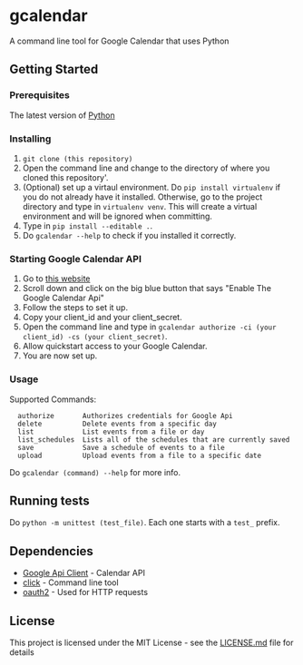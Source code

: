 # gcalendar

A command line tool for Google Calendar that uses Python

## Getting Started

### Prerequisites

The latest version of [Python](https://www.python.org/downloads/)

### Installing

1. `git clone (this repository)`
2. Open the command line and change to the directory of where you cloned this repository'.
3. (Optional) set up a virtaul environment. Do `pip install virtualenv` if you do not already have it installed. Otherwise, go to the project directory and type in `virtualenv venv`. This will create a virtual environment and will be ignored when committing.
4. Type in `pip install --editable .`.
5. Do `gcalendar --help` to check if you installed it correctly.

### Starting Google Calendar API

1. Go to [this website](https://developers.google.com/calendar/quickstart/python)
2. Scroll down and click on the big blue button that says "Enable The Google Calendar Api"
3. Follow the steps to set it up.
4. Copy your client_id and your client_secret.
5. Open the command line and type in `gcalendar authorize -ci (your client_id) -cs (your client_secret)`.
6. Allow quickstart access to your Google Calendar.
7. You are now set up.

### Usage

Supported Commands:
```
  authorize       Authorizes credentials for Google Api
  delete          Delete events from a specific day
  list            List events from a file or day
  list_schedules  Lists all of the schedules that are currently saved
  save            Save a schedule of events to a file
  upload          Upload events from a file to a specific date
```

Do `gcalendar (command) --help` for more info.

## Running tests

Do `python -m unittest (test_file)`. Each one starts with a `test_` prefix.

## Dependencies

* [Google Api Client](https://developers.google.com/api-client-library/python/) - Calendar API
* [click](https://click.palletsprojects.com/en/7.x/) - Command line tool
* [oauth2](https://github.com/googleapis/oauth2client) - Used for HTTP requests

## License

This project is licensed under the MIT License - see the [LICENSE.md](LICENSE.md) file for details
